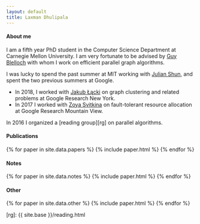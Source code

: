 ```yaml
---
layout: default
title: Laxman Dhulipala
---
```


#### About me
I am a fifth year PhD student in the Computer Science Department at Carnegie Mellon University.
I am very fortunate to be advised by [Guy Blelloch][guy] with whom I work on efficient parallel graph algorithms.

I was lucky to spend the past summer at MIT working with [Julian Shun][julian], and spent the two previous summers at Google.

*   In 2018, I worked with [Jakub Łącki][kuba] on graph clustering and related problems at Google Research New York.
*   In 2017 I worked with [Zoya Svitkina][zoya] on fault-tolerant resource allocation at Google Research Mountain View.

In 2016 I organized a [reading group][rg] on parallel algorithms.

#### Publications

{% for paper in site.data.papers %}
  {% include paper.html %}
{% endfor %}

#### Notes

{% for paper in site.data.notes %}
  {% include paper.html %}
{% endfor %}


#### Other

{% for paper in site.data.other %}
  {% include paper.html %}
{% endfor %}


[guy]: http://www.cs.cmu.edu/~guyb/
[julian]: https://people.csail.mit.edu/jshun/
[kuba]: https://ai.google/research/people/105517
[zoya]: https://sites.google.com/site/zoyasvitkina/
[rg]: {{ site.base }}/reading.html
